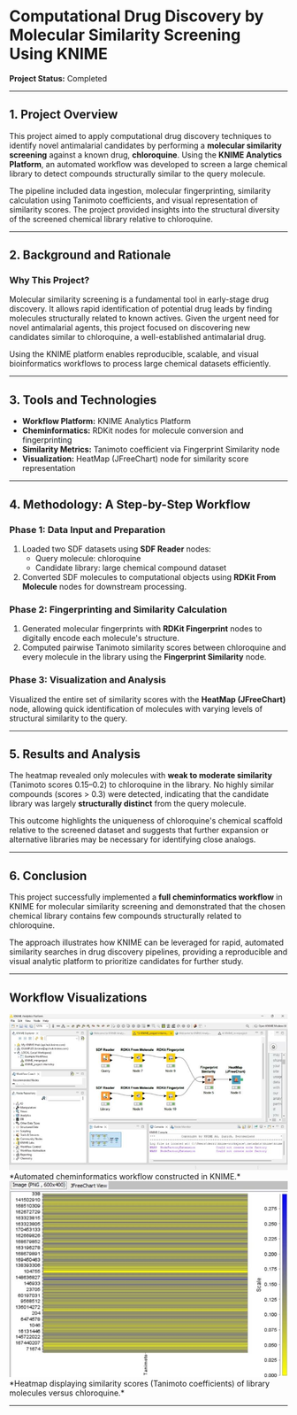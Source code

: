 # Computational Drug Discovery by Molecular Similarity Screening Using KNIME  
**Project Status:** Completed  

---

## 1. Project Overview  

This project aimed to apply computational drug discovery techniques to identify novel antimalarial candidates by performing a **molecular similarity screening** against a known drug, **chloroquine**. Using the **KNIME Analytics Platform**, an automated workflow was developed to screen a large chemical library to detect compounds structurally similar to the query molecule.  

The pipeline included data ingestion, molecular fingerprinting, similarity calculation using Tanimoto coefficients, and visual representation of similarity scores. The project provided insights into the structural diversity of the screened chemical library relative to chloroquine.  

---

## 2. Background and Rationale  

### Why This Project?  
Molecular similarity screening is a fundamental tool in early-stage drug discovery. It allows rapid identification of potential drug leads by finding molecules structurally related to known actives. Given the urgent need for novel antimalarial agents, this project focused on discovering new candidates similar to chloroquine, a well-established antimalarial drug.  

Using the KNIME platform enables reproducible, scalable, and visual bioinformatics workflows to process large chemical datasets efficiently.  

---

## 3. Tools and Technologies  

- **Workflow Platform:** KNIME Analytics Platform  
- **Cheminformatics:** RDKit nodes for molecule conversion and fingerprinting  
- **Similarity Metrics:** Tanimoto coefficient via Fingerprint Similarity node  
- **Visualization:** HeatMap (JFreeChart) node for similarity score representation  

---

## 4. Methodology: A Step-by-Step Workflow  

### Phase 1: Data Input and Preparation  
1. Loaded two SDF datasets using **SDF Reader** nodes:  
   - Query molecule: chloroquine  
   - Candidate library: large chemical compound dataset  
2. Converted SDF molecules to computational objects using **RDKit From Molecule** nodes for downstream processing.  

### Phase 2: Fingerprinting and Similarity Calculation  
1. Generated molecular fingerprints with **RDKit Fingerprint** nodes to digitally encode each molecule's structure.  
2. Computed pairwise Tanimoto similarity scores between chloroquine and every molecule in the library using the **Fingerprint Similarity** node.  

### Phase 3: Visualization and Analysis  
Visualized the entire set of similarity scores with the **HeatMap (JFreeChart)** node, allowing quick identification of molecules with varying levels of structural similarity to the query.  

---

## 5. Results and Analysis  

The heatmap revealed only molecules with **weak to moderate similarity** (Tanimoto scores 0.15–0.2) to chloroquine in the library. No highly similar compounds (scores > 0.3) were detected, indicating that the candidate library was largely **structurally distinct** from the query molecule.  

This outcome highlights the uniqueness of chloroquine's chemical scaffold relative to the screened dataset and suggests that further expansion or alternative libraries may be necessary for identifying close analogs.  

---

## 6. Conclusion  

This project successfully implemented a **full cheminformatics workflow** in KNIME for molecular similarity screening and demonstrated that the chosen chemical library contains few compounds structurally related to chloroquine.  

The approach illustrates how KNIME can be leveraged for rapid, automated similarity searches in drug discovery pipelines, providing a reproducible and visual analytic platform to prioritize candidates for further study.  

---

## Workflow Visualizations  

<img src="images/Cheminformatics Analysis using KNIME.jpg" width="600"/>  
*Automated cheminformatics workflow constructed in KNIME.*  

<img src="images/Heatmap Representation of Molecules Similar to the Query Molecule.jpg" width="600"/>  
*Heatmap displaying similarity scores (Tanimoto coefficients) of library molecules versus chloroquine.*  

---
